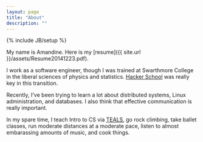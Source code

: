 ```yaml
---
layout: page
title: "About"
description: ""
---
```

{% include JB/setup %}

My name is Amandine. Here is my [resume]({{ site.url }}/assets/Resume20141223.pdf).

I work as a software engineer, though I was trained at Swarthmore College in the liberal sciences of physics and statistics. [Hacker School](www.hackerschool.com) was really key in this transition. 

Recently, I've been trying to learn a lot about distributed systems, Linux administration, and databases. I also think that effective communication is really important. 

In my spare time, I teach Intro to CS via [TEALS](www.tealsk13.org), go rock climbing, take ballet classes, run moderate distances at a moderate pace, listen to almost embarassing amounts of music, and cook things.

